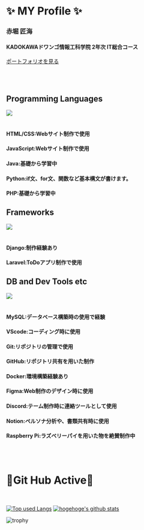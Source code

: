 # ✨ MY Profile ✨
  ### 赤堀 匠海<br>
  #### KADOKAWAドワンゴ情報工科学院 2年次 IT総合コース<br>
  [ポートフォリオを見る](https://takumisportfolio.main.jp)
  
<br>
<br>


## Programming Languages
![](https://skillicons.dev/icons?i=html,css,js,java,python,php)
<br>
<br>
#### **HTML/CSS**:Webサイト制作で使用 <br>
#### **JavaScript**:Webサイト制作で使用 <br>
#### **Java**:基礎から学習中<br>
#### **Python**:if文、for文、関数など基本構文が書けます。<br>
#### **PHP**:基礎から学習中

## Frameworks
![](https://skillicons.dev/icons?i=django,laravel)
<br>
<br>
#### **Django**:制作経験あり<br>
#### **Laravel**:ToDoアプリ制作で使用



## DB and Dev Tools etc
![](https://skillicons.dev/icons?i=mysql,vscode,git,github,docker,figma,discord,notion,raspberrypi)
<br>
<br>
#### **MySQL**:データベース構築時の使用で経験<br>
#### **VScode**:コーディング時に使用<br>
#### **Git**:リポジトリの管理で使用<br>
#### **GitHub**:リポジトリ共有を用いた制作<br>
#### **Docker**:環境構築経験あり<br>
#### **Figma**:Web制作のデザイン時に使用<br>
#### **Discord**:テーム制作時に連絡ツールとして使用<br>
#### **Notion**:ペルソナ分析や、書類共有時に使用<br>
#### **Raspberry Pi**:ラズベリーパイを用いた物を絶賛制作中
<br>
<br>

# 🏃Git Hub Active🏃

<br>

[![Top used Langs](https://github-readme-stats.vercel.app/api/top-langs/?username=Akasan-T&layout=compact&theme=tokyonight)](https://github.com/Akasan-T/)
[![hogehoge's github stats](https://github-readme-stats.vercel.app/api?username=Akasan-T&hide=contribs&count_private=true&show_icons=true&theme=tokyonight)](https://github.com/Akasan-T/)<br>

![trophy](https://github-profile-trophy.vercel.app/?username=Akasan-T&theme=gruvbox)
<!--
**Akasan-T/Akasan-T** is a ✨ _special_ ✨ repository because its `README.md` (this file) appears on your GitHub profile.

Here are some ideas to get you started:

- 🔭 I’m currently working on ...
- 🌱 I’m currently learning ...
- 👯 I’m looking to collaborate on ...
- 🤔 I’m looking for help with ...
- 💬 Ask me about ...
- 📫 How to reach me: ...
- 😄 Pronouns: ...
- ⚡ Fun fact: ...
-->
